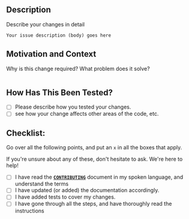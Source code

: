 ## Description

Describe your changes in detail

```markdown
Your issue description (body) goes here
```

## Motivation and Context

Why is this change required? What problem does it solve?

```markdown

```

## How Has This Been Tested?

- [ ] Please describe how you tested your changes.
- [ ] see how your change affects other areas of the code, etc.

## Checklist:

Go over all the following points, and put an `x` in all the boxes that apply.

If you're unsure about any of these, don't hesitate to ask. We're here to help!

- [ ] I have read the [**`CONTRIBUTING`**](/contour-terminal/contour/CONTRIBUTING.md) document in my spoken language, and understand the terms
- [ ] I have updated (or added) the documentation accordingly.
- [ ] I have added tests to cover my changes.
- [ ] I have gone through all the steps, and have thoroughly read the instructions
